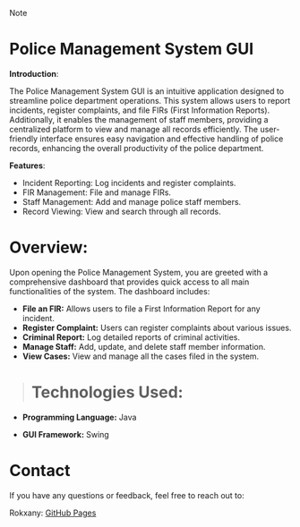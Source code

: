 >[!NOTE]
># Police Management System GUI

**Introduction**:

The Police Management System GUI is an intuitive application designed to streamline police department operations. This system allows users to report incidents, register complaints, and file FIRs (First Information Reports). Additionally, it enables the management of staff members, providing a centralized platform to view and manage all records efficiently. The user-friendly interface ensures easy navigation and effective handling of police records, enhancing the overall productivity of the police department.

**Features**:
- Incident Reporting: Log incidents and register complaints.
- FIR Management: File and manage FIRs.
- Staff Management: Add and manage police staff members.
- Record Viewing: View and search through all records.

# Overview:

Upon opening the Police Management System, you are greeted with a comprehensive dashboard that provides quick access to all main functionalities of the system. The dashboard includes:

- **File an FIR:** Allows users to file a First Information Report for any incident.
- **Register Complaint:** Users can register complaints about various issues.
- **Criminal Report:** Log detailed reports of criminal activities.
- **Manage Staff:** Add, update, and delete staff member information.
- **View Cases:** View and manage all the cases filed in the system.

># Technologies Used:

- **Programming Language:** Java

- **GUI Framework:** Swing

# Contact
If you have any questions or feedback, feel free to reach out to:

Rokxany: [GitHub Pages](https://pages.github.com/Rokxany)
